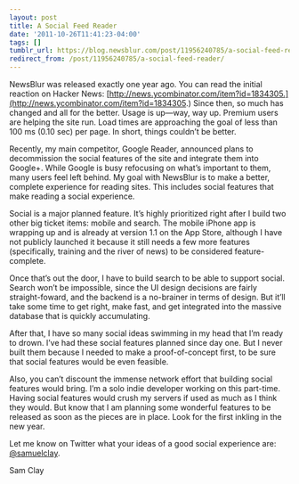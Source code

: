 ```yaml
---
layout: post
title: A Social Feed Reader
date: '2011-10-26T11:41:23-04:00'
tags: []
tumblr_url: https://blog.newsblur.com/post/11956240785/a-social-feed-reader
redirect_from: /post/11956240785/a-social-feed-reader/
---
```

NewsBlur was released exactly one year ago. You can read the initial reaction on Hacker News: [http://news.ycombinator.com/item?id=1834305.](http://news.ycombinator.com/item?id=1834305.) Since then, so much has changed and all for the better. Usage is up—way, way up. Premium users are helping the site run. Load times are approaching the goal of less than 100 ms (0.10 sec) per page. In short, things couldn’t be better.

Recently, my main competitor, Google Reader, announced plans to decommission the social features of the site and integrate them into Google+. While Google is busy refocusing on what’s important to them, many users feel left behind. My goal with NewsBlur is to make a better, complete experience for reading sites. This includes social features that make reading a social experience.

Social is a major planned feature. It’s highly prioritized right after I build two other big ticket items: mobile and search. The mobile iPhone app is wrapping up and is already at version 1.1 on the App Store, although I have not publicly launched it because it still needs a few more features (specifically, training and the river of news) to be considered feature-complete.

Once that’s out the door, I have to build search to be able to support social. Search won’t be impossible, since the UI design decisions are fairly straight-foward, and the backend is a no-brainer in terms of design. But it’ll take some time to get right, make fast, and get integrated into the massive database that is quickly accumulating.

After that, I have so many social ideas swimming in my head that I’m ready to drown. I’ve had these social features planned since day one. But I never built them because I needed to make a proof-of-concept first, to be sure that social features would be even feasible.

Also, you can’t discount the immense network effort that building social features would bring. I’m a solo indie developer working on this part-time. Having social features would crush my servers if used as much as I think they would. But know that I am planning some wonderful features to be released as soon as the pieces are in place. Look for the first inkling in the new year.

Let me know on Twitter what your ideas of a good social experience are: [@samuelclay](http://twitter.com/samuelclay).

Sam Clay

